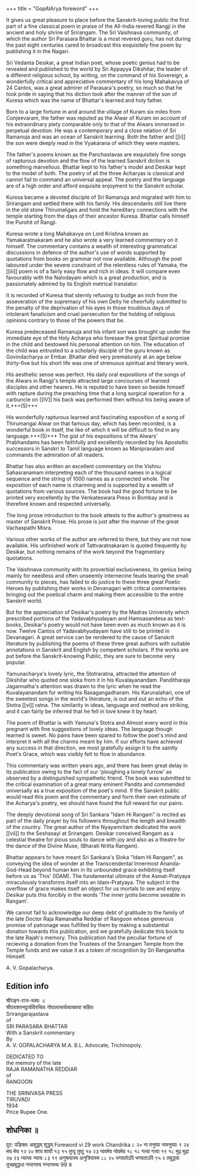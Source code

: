 +++
title = "GopAlArya foreword"
+++

It gives us great pleasure to place before the Sanskrit-loving public the first part of a fine classical poem in praise of the All-India revered Rangji in the ancient and holy shrine of Srirangam. The Sri Vaishnava community, of which the author Sri Parasara Bhattar is a most revered guru, has not during the past eight centuries cared to broadcast this exquisitely fine poem by publishing it in the Nagari. 

Sri Vedanta Desikar, a great Indian poet, whose poetic genius had to be revealed and published to the world by Sri Appayya Dikshitar, the leader of a different religious school, by writing, on the command of his Sovereign, a wonderfully critical and appreciative commentary of his long Mahakavya of 24 Cantos, was a great admirer of Parasara's poetry, so much so that he took pride in saying that his diction took after the manner of the son of Kuresa which was the name of Bhattar's learned and holy father. 

Born to a large fortune in and around the village of Kuram six miles from Conjeevaram, the father was reputed as the Alwar of Kuram on account of his extraordinary piety comparable only to that of the Alwars immersed in perpetual devotion. He was a contemporary and a close relation of Sri Ramanuja and was an ocean of Sanskrit learning. Both the father and [[ii]] the son were deeply read in the Vyakarana of which they were masters. 

The father's poems known as the Panchastavas are exquisitely fine songs of rapturous devotion and the flow of the learned Sanskrit diction is something marvellous. Bhattar kept to his father's model and Desikar kept to the model of both. The poetry of all the three Acharyas is classical and cannot fail to command an universal appeal. The poetry and the language are of a high order and afford exquisite enjoyment to the Sanskrit scholar. 


Kuresa became a devoted disciple of Sri Ramanuja and migrated with him to Srirangam and settled there with his family. His descendants still live there in the old stone Thirumaligais and hold the hereditary connections with the temple starting from the days of their ancestor Kuresa. Bhattar calls himself the Purohit of Rangji. 

Kuresa wrote a long Mahakavya on Lord Krishna known as Yamakaratnakaram and he also wrote a very learned commentary on it himself. The commentary contains a wealth of interesting grammatical discussions in defence of the author's use of words supported by quotations from books on grammar not now available. Although the poet laboured under the severe constraint of the relentless rules of Yamaka, the [[iii]] poem is of a fairly easy flow and rich in ideas. It will compare even favourably with the Nalodayam which is a great production, and is passionately admired by its English metrical translator. 

It is recorded of Kuresa that sternly refusing to budge an inch from the asseveration of the supremacy of his own Deity he cheerfully submitted to the penalty of the deprivation of his eyes in those troublous days of intolerant fanaticism and cruel persecution for the holding of religious opinions contrary to those of the powers that be. 

Kuresa predeceased Ramanuja and his infant son was brought up under the immediate eye of the Holy Acharya who foresaw the great Spiritual promise in the child and bestowed his personal attention on him. The education of the child was entrusted to a scholarly disciple of the guru known as Govindacharya or Embar. Bhattar died very prematurely at an age below thirty-five but his short life was one of strenuous spiritual and literary work. 

His aesthetic sense was perfect. His daily oral expositions of the songs of the Alwars in Rangji's temple attracted large concourses of learned disciples and other hearers. He is reputed to have been so beside himself with rapture during the preaching time that a long surgical operation for a carbuncle on [[IV]] his back was performed then without his being aware of it.+++(5)+++ 

His wonderfully rapturous learned and fascinating exposition of a song of Thirumangai Alwar on that famous day, which has been recorded, is a wonderful book in itself, the like of which it will be difficult to find in any language.+++(5)+++ The gist of his expositions of the Alwars' Prabhandams has been faithfully and excellently recorded by his Apostollic successors in Sanskri to Tamil language known as Manipravalam and commands the admiration of all readers. 

Bhattar has also written an excellent commentary on the Vishnu Sahasranamam interpreting each of the thousand names in a logical sequence and the string of 1000 names as a connected whole. The exposition of each name is charming and is supported by a wealth of quotations from various sources. The book had the good fortune to be printed very excellently by the Venkateswara Press in Bombay and is therefore known and respected universally. 

The long prose introduction to the book attests to the author's greatness as master of Sanskrit Prose. His prose is just after the manner of the great Vachaspathi Misra. 

Various other works of the author are referred to there, but they are not now available. His unfinished work of Tattvaratnakaram is quoted frequently by Desikar, but nothing remains of the work beyond the fragmentary quotations. 

The Vaishnava community with its proverbial exclusiveness, its genius being mainly for needless and often unseemly internecine feuds tearing the small community to pieces, has failed to do justice to these three great Poetic Heroes by publishing their works in Devanagari with critical commentaries bringing out the poetical charm and making them accessible to the entire Sanskrit world. 

But for the appreciation of Desikar's poetry by the Madras University which prescribed portions of the Yadavabhyudayaın and Hamsasandesa as text-books, Desikar's poetry would not have been even as much known as it is now. Twelve Cantos of Yadavabhyudayam have still to be printed in Devanagari. A great service can be rendered to the cause of Sanskrit literature by publishing the poems of these three great authors with suitable annotations in Sanskrit and English by competent scholars. If the works are put before the Sanskrit-knowing Public, they are sure to become very popular. 

Yamunacharya's lovely lyric, the Stotraratna, attracted the attention of Dikshitar who quoted one sloka from it in his Kuvalayanandam. Panditharaja Jagannatha's attention was drawn to the lyric when he read the Kuvalayanandam for writing his Rasagangadharam. His Karunalahari, one of the sweetest songs in the world's literature, is out and out an echo of the Stotra [[vi]] ratna. The similarity in ideas, language and method are striking, and it can fairly be inferred that he fell in love knew it by heart. 

The poem of Bhattar is with Yamuna's Stotra and Almost every word in this pregnant with fine suggestions of lovely ideas. The language though learned is sweet. No pains have been spared to follow the poet's mind and interpret it with all the charms meant by him. If our efforts have achieved any success in that direction, we most gratefully assign it to the saintly Poet's Grace, which was visibly felt to flow in abundance. 

This commentary was written years ago, and there has been great delay in its publication owing to the fact of our 'ploughing a lonely furrow' as observed by a distinguished sympathetic friend. The book was submitted to the critical examination of a great many eminent Pandits and commended universally as a true exposition of the poet's mind. If the Sanskrit public would read this poem and the commentary and form their own estimate of the Acharya's poetry, we should have found the full reward for our pains. 

The deeply devotional song of Sri Sankara "Idam Hi Rangam" is recited as part of the daily prayer by his followers throughout the length and breadth of the country. The great author of the Nyayamritam dedicated the work [[vii]] to the Seshasayi at Srirangam. Desikar conceived Rangam as a celestial theatre for pious souls to dance with joy and also as a theatre for the dance of the Divine Muse, (Bharati Nritta Rangam). 

Bhattar appears to have meant Sri Sankara's Sloka "Idam Hi Rangam", as conveying the idea of wonder at the Transcendental Innermost Ananda-God-Head beyond human ken in Its unbounded grace exhibiting itself before us as 'This' (IDAM). The fundamental ultimate of the Asmat-Pratyaya miraculously transforms itself into an Idam-Pratyaya. The subject in the overflow of grace makes itself an object for us mortals to see and enjoy. Desikar puts this forcibly in the words 'The inner jyotis become seeable in Rangam'. 

We cannot fail to acknowledge our deep debt of gratitude to the family of the late Doctor Raja Ramanatha Reddiar of Rangoon whose generous promise of patronage was fulfilled by them by making a substantial donation towards this publication, and we gratefully dedicate this book to the late Rajah's memory. This publication had the peculiar fortune of recieving a donation from the Trustees of the Srirangam Temple from the Temple funds and we value it as a token of recognition by Sri Ranganatha Himself. 

A. V. Gopalacharya. 

## Edition info

श्रीरङ्ग-राज-स्तवः ॥  
श्रीपराशरभट्टार्यविरचितः गोपालाचार्यव्याख्यया सहितः   
Srirangarajastava  
of  
SRI PARASARA BHATTAR   
With a Sanskrit commentary   
By  
A. V. GOPALACHARYA M.A. B.L.   Advocate, Trichinopoly.  

DEDICATED TO  
the memory of the late   
RAJA RAMANATHA REDDIAR  
of  
RANGOON   

THE SRINIVASA PRESS  
TIRUVADI  
1934  
Price Rupee One.   


## शोधनिका ॥
पुट:
पङ्क्तिः
अशुद्धम्
शुद्धम्
Foreword vi 29
work
Chandrika
८
२०
ना मनुष्या
नामनुष्याः
९
२४
मघ
मेघ
१२
२०
शाय
शायी
१३
१५
तुप्दू
तुष्टू
१४
२३
प्यवमेव
प्येवमेव
१८
१८
गत्या
गत्वा
१९
१८
मुद्र
मुद्रां
२७
२३
न्याय्यः
न्यायः
८३
१९
अनुश्रयास्म
अनुत्रियास्म
८८
२०
भगवतोऽपि
भगवताऽपि
९५
२
तबुद्धया
तुच्छबुद्धधा
नन्दनस्य
नन्दनस्थः
99
ड 
